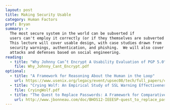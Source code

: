 ```yaml
---
layout: post
title: Making Security Usable
category: Human Factors
prof: Bryan
summary: >
  The most secure system in the world can be subverted if
  users can't employ it correctly (or if they themselves are subverted!).
  This lecture will cover usable design, with case studies drawn from
  security warnings, authentication, and phishing.  We will also cover
  attacks and defenses based on social engineering.
reading:
  - title: "Why Johnny Can’t Encrypt A Usability Evaluation of PGP 5.0"
    file: Why_Johnny_Cant_Encrypt.pdf
optional:
  - title: "A Framework for Reasoning About the Human in the Loop"
    url: https://www.usenix.org/legacy/event/upsec08/tech/full_papers/cranor/cranor.pdf
  - title: "Crying Wolf: An Empirical Study of SSL Warning Effectiveness"
    file: CryingWolf.pdf
  - title: "The Quest to Replace Passwords: A Framework for Comparative Evaluation of Web Authentication Schemes"
    url: http://www.jbonneau.com/doc/BHOS12-IEEESP-quest_to_replace_passwords.pdf
---
```


